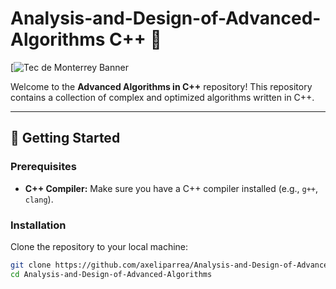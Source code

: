 # Analysis-and-Design-of-Advanced-Algorithms C++ 🚀

[![Tec de Monterrey Banner](https://javier.rodriguez.org.mx/itesm/2014/tecnologico-de-monterrey-blue.png)

Welcome to the **Advanced Algorithms in C++** repository! This repository contains a collection of complex and optimized algorithms written in C++.

---

## 🚀 Getting Started

### Prerequisites
- **C++ Compiler:** Make sure you have a C++ compiler installed (e.g., `g++`, `clang`).

### Installation
Clone the repository to your local machine:

```bash
git clone https://github.com/axeliparrea/Analysis-and-Design-of-Advanced-Algorithms.git
cd Analysis-and-Design-of-Advanced-Algorithms
